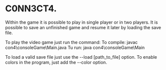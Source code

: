 # C0NN3CT4.

Within the game it is possible to play in single player or in two players. 
It is possible to save an unfinished game and resume it later by loading the save file.

To play the video game just run the command: 
  To compile: javac con4\consoleGame\Main.java 
  Tu run: java con4\consoleGame\Main 
  
To load a valid save file just use the --load [path_to_file] option.
To enable colors in the program, just add the --color option.
